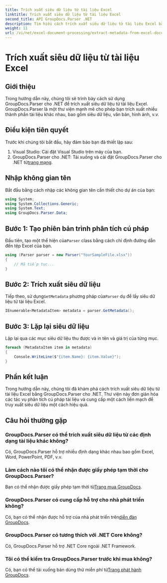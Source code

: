 ```yaml
---
title: Trích xuất siêu dữ liệu từ tài liệu Excel
linktitle: Trích xuất siêu dữ liệu từ tài liệu Excel
second_title: API GroupDocs.Parser .NET
description: Tìm hiểu cách trích xuất siêu dữ liệu từ tài liệu Excel bằng GroupDocs.Parser cho .NET. Thực hiện theo hướng dẫn từng bước này.
weight: 11
url: /vi/net/excel-document-processing/extract-metadata-from-excel-document/
---
```


# Trích xuất siêu dữ liệu từ tài liệu Excel

## Giới thiệu
Trong hướng dẫn này, chúng tôi sẽ trình bày cách sử dụng GroupDocs.Parser cho .NET để trích xuất siêu dữ liệu từ tài liệu Excel. GroupDocs.Parser là một thư viện mạnh mẽ cho phép bạn trích xuất nhiều thành phần tài liệu khác nhau, bao gồm siêu dữ liệu, văn bản, hình ảnh, v.v.
## Điều kiện tiên quyết
Trước khi chúng tôi bắt đầu, hãy đảm bảo bạn đã thiết lập sau:
1. Visual Studio: Cài đặt Visual Studio trên máy của bạn.
2.  GroupDocs.Parser cho .NET: Tải xuống và cài đặt GroupDocs.Parser cho .NET từ[trang mạng](https://releases.groupdocs.com/parser/net/).

## Nhập không gian tên
Bắt đầu bằng cách nhập các không gian tên cần thiết cho dự án của bạn:
```csharp
using System;
using System.Collections.Generic;
using System.Text;
using GroupDocs.Parser.Data;
```
## Bước 1: Tạo phiên bản trình phân tích cú pháp
 Đầu tiên, tạo một thể hiện của`Parser` class bằng cách chỉ định đường dẫn đến tệp Excel của bạn.
```csharp
using (Parser parser = new Parser("YourSampleFile.xlsx"))
{
    // Mã tiếp tục...
}
```
## Bước 2: Trích xuất siêu dữ liệu
 Tiếp theo, sử dụng`GetMetadata` phương pháp của`Parser` dụ để lấy siêu dữ liệu từ tài liệu Excel.
```csharp
IEnumerable<MetadataItem> metadata = parser.GetMetadata();
```
## Bước 3: Lặp lại siêu dữ liệu
Lặp lại qua các mục siêu dữ liệu thu được và in tên và giá trị của từng mục.
```csharp
foreach (MetadataItem item in metadata)
{
    Console.WriteLine($"{item.Name}: {item.Value}");
}
```

## Phần kết luận
Trong hướng dẫn này, chúng tôi đã khám phá cách trích xuất siêu dữ liệu từ tài liệu Excel bằng GroupDocs.Parser cho .NET. Thư viện này đơn giản hóa các tác vụ phân tích cú pháp tài liệu và cung cấp một cách liền mạch để truy xuất siêu dữ liệu một cách hiệu quả.

## Câu hỏi thường gặp
### GroupDocs.Parser có thể trích xuất siêu dữ liệu từ các định dạng tài liệu khác không?
Có, GroupDocs.Parser hỗ trợ nhiều định dạng khác nhau bao gồm Excel, Word, PowerPoint, PDF, v.v.
### Làm cách nào tôi có thể nhận được giấy phép tạm thời cho GroupDocs.Parser?
 Bạn có thể nhận được giấy phép tạm thời từ[Trang mua GroupDocs](https://purchase.groupdocs.com/temporary-license/).
### GroupDocs.Parser có cung cấp hỗ trợ cho nhà phát triển không?
 Có, bạn có thể nhận được hỗ trợ của nhà phát triển trên[diễn đàn GroupDocs](https://forum.groupdocs.com/c/parser/17).
### GroupDocs.Parser có tương thích với .NET Core không?
Có, GroupDocs.Parser hỗ trợ .NET Core ngoài .NET Framework.
### Tôi có thể kiểm tra GroupDocs.Parser trước khi mua không?
 Có, bạn có thể tải xuống bản dùng thử miễn phí từ[Trang phát hành GroupDocs](https://releases.groupdocs.com/).